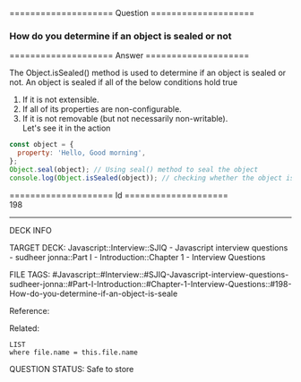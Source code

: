==================== Question ====================  

### How do you determine if an object is sealed or not  

==================== Answer ====================  

The Object.isSealed() method is used to determine if an object is sealed or not.
An object is sealed if all of the below conditions hold true

1. If it is not extensible.
2. If all of its properties are non-configurable.
3. If it is not removable (but not necessarily non-writable).  
   Let's see it in the action

```javascript
const object = {
  property: 'Hello, Good morning',
};
Object.seal(object); // Using seal() method to seal the object
console.log(Object.isSealed(object)); // checking whether the object is sealed or not
```

==================== Id ====================  
198

---

DECK INFO

TARGET DECK: Javascript::Interview::SJIQ - Javascript interview questions - sudheer jonna::Part I - Introduction::Chapter 1 - Interview Questions

FILE TAGS: #Javascript::#Interview::#SJIQ-Javascript-interview-questions-sudheer-jonna::#Part-I-Introduction::#Chapter-1-Interview-Questions::#198-How-do-you-determine-if-an-object-is-seale

Reference:

Related:

```dataview
LIST
where file.name = this.file.name
```

QUESTION STATUS: Safe to store
